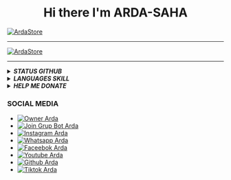 <h1 align='center'> Hi there I'm ARDA-SAHA </h1>







<a href="https://github.com/ardastore"><img src="https://telegra.ph/file/8dbcf98f8725f1a23eb82.jpg" alt="ArdaStore" border="0"></a>

___





<a href="https://github.com/ardaweb"><img src="https://telegra.ph/file/c68db222360a388ae49dc.jpg" alt="ArdaStore" border="0"></a>

___





<details>
  <summary><b><i>STATUS GITHUB</i></b></summary>
  <img alt="Bucin Story github stats" src="https://github-readme-stats.vercel.app/api?username=bucinstory&count_private=true&hide=issues&show_icons=true&hide_border=true&include_all_commits=true&line_height=24"/>
  <img align="right" alt="GIF" height="170px" src="https://media.giphy.com/media/dxn6fRlTIShoeBr69N/giphy.gif" />
  <img alt="Top Langs" src="https://github-readme-stats.vercel.app/api/top-langs/?username=bucinstory&layout=compact&hide_border=true"/>
</details>







<details>
<summary><b><i>LANGUAGES SKILL</i></b></summary>
<br>
<!--p><img align="center" width=100% src="https://github-readme-stats.vercel.app/api/top-langs?username=bucinstory&show_icons=true&locale=en&layout=compact&theme=radical" alt="bucinstory" /></p-->
<p><img align="center" width=100% src="https://github-readme-stats.vercel.app/api/top-langs/?username=bucinstory&show_icons=true&theme=radical" alt="bucinstory" /></p>
<p>&nbsp;<img align="center" width=100% src="https://github-readme-stats.vercel.app/api?username=bucinstory&show_icons=true&locale=en&theme=radical" alt="bucinstory" /></p>
</details>



<details>
<summary><b><i>HELP ME DONATE</i></b></summary>
<p align="center" width=100%><img src="https://svgur.com/i/Vtt.svg">
</p>
<li><a href="https://trakteer.id/ardastore/tip">Trakteer Id</a></li></ul>
</details>









### <b>SOCIAL MEDIA</b>
- [![Owner Arda](https://img.shields.io/badge/Developer-ArdaSaha-brightgreen)](https://bit.ly/ardaStore)
- [![Join Grup Bot Arda](https://img.shields.io/badge/Join%20Group-000000?style=social&logo=whatsapp&logoColor=brightgreen)](https://chat.whatsapp.com/CFpy7emsxtqGTCqW4ZUKpl) 
- [![Instagram Arda](https://img.shields.io/badge/Instagram-000000?style=social&logo=instagram&logoColor=ff69b4)](https://bit.ly/ArdaSaha10)
- [![Whatsapp Arda](https://img.shields.io/badge/WhatsApp-000000?style=social&logo=whatsapp&logoColor=brightgreen)](https://bit.ly/ardaStore) 
- [![Faceebok Arda](https://img.shields.io/badge/Facebook-ff007f?style=social&logo=facebook&logoColor=0080ff)](https://bit.ly/TikTokArda)
- [![Youtube Arda](https://img.shields.io/badge/Youtube-000000?style=social&logo=youtube&logoColor=red)](https://bit.ly/YTarda)
- [![Github Arda](https://img.shields.io/badge/Github-000000?style=social&logo=github&logoColor=000000)](https://github.com/ardaweb)
- [![Tiktok Arda](https://img.shields.io/badge/TikTok-ff007f?style=social&logo=tiktok&logoColor=ff00ff)](https://bit.ly/TikTokArda)


